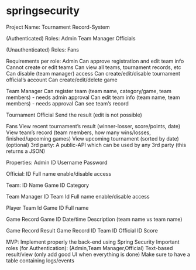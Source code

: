 # springsecurity

Project Name: Tournament Record-System

(Authenticated) Roles:
Admin
Team Manager
Officials

(Unauthenticated) Roles:
Fans

Requirements per role:
Admin
Can approve registration and edit team info
Cannot create or edit teams
Can view all teams, tournament records, etc
Can disable (team manager) access
Can create/edit/disable tournament official’s account
Can create/edit/delete game

Team Manager
Can register team (team name, category/game, team members) - needs admin approval
Can edit team info (team name, team members) - needs approval
Can see team’s record

Tournament Official
Send the result (edit is not possible)

Fans 
View recent tournament’s result (winner-losser, score/points, date)
View team’s record (team members, how many wins/losses, finished/upcoming games)
View upcoming tournament (sorted by date)
(optional) 3rd party:
A public-API which can be used by any 3rd party (this returns a JSON)

Properties:
Admin
ID
Username
Password

Official:
ID
Full name
enable/disable access

Team:
ID
Name
Game
ID
Category

Team Manager
ID
Team Id
Full name
enable/disable access

Player
Team Id
Game ID
Full name

Game Record
Game ID
Date/time
Description (team name vs team name)

Game Record Result
Game Record ID
Team ID
Official ID
Score

MVP:
Implement properly the back-end using Spring Security
Important roles (for Authentication):
(Admin,Team Manager,Official)
Text-based result/view (only add good UI when everything is done)
Make sure to have a table containing logs/events


